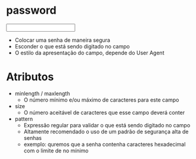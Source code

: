 # password

<input type="password">

- Colocar uma senha de maneira segura
- Esconder o que está sendo digitado no campo
- O estilo da apresentação do campo, depende do User Agent

# Atributos

- minlength / maxlength
    * O número mínimo e/ou máximo de caracteres para este campo
- size
    * O número aceitável de caracteres que esse campo deverá conter
- pattern
    * Expressão regular para validar o que está sendo digitado no campo
    * Altamente recomendado o uso de um padrão de segurança alta de senhas
    * exemplo: quremos que a senha contenha caracteres hexadecimal com o limite de no mínimo 